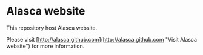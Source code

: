 
Alasca website
==============

This repository host Alasca website.

Please visit [http://alasca.github.com](http://alasca.github.com "Visit Alasca website") for more information.

